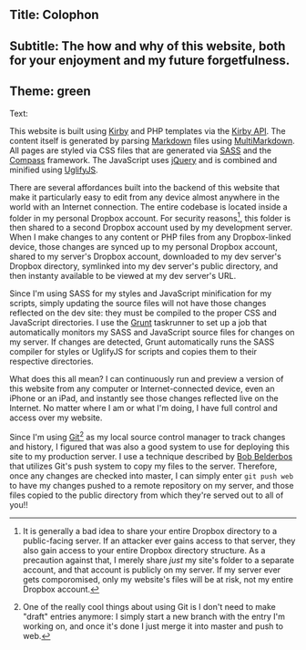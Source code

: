 Title: Colophon
----
Subtitle: The how and why of this website, both for your enjoyment and my future&nbsp;forgetfulness.
----
Theme: green
----
Text:

This website is built using [Kirby][kirby] and PHP templates via the [Kirby API][kirby-api]. The content itself is generated by parsing [Markdown][markdown] files using [MultiMarkdown][multimarkdown]. All pages are styled via CSS files that are generated via [SASS][sass] and the [Compass][compass] framework. The JavaScript uses [jQuery][jquery] and is combined and minified using [UglifyJS][uglifyjs].

There are several affordances built into the backend of this website that make it particularly easy to edit from any device almost anywhere in the world with an Internet connection. The entire codebase is located inside a folder in my personal Dropbox account. For security reasons[^1], this folder is then shared to a second Dropbox account used by my development server. When I make changes to any content or PHP files from any Dropbox-linked device, those changes are synced up to my personal Dropbox account, shared to my server's Dropbox account, downloaded to my dev server's Dropbox directory, symlinked into my dev server's public directory, and then instanty available to be viewed at my dev server's URL. 

Since I'm using SASS for my styles and JavaScript minification for my scripts, simply updating the source files will not have those changes reflected on the dev site: they must be compiled to the proper CSS and JavaScript directories. I use the [Grunt][gruntjs] taskrunner to set up a job that automatically monitors my SASS and JavaScript source files for changes on my server. If changes are detected, Grunt automatically runs the SASS compiler for styles or UglifyJS for scripts and copies them to their respective directories.

What does this all mean? I can continuously run and preview a version of this website from any computer or Internet-connected device, even an iPhone or an iPad, and instantly see those changes reflected live on the Internet. No matter where I am or what I'm doing, I have full control and access over my website.

Since I'm using [Git][git][^2] as my local source control manager to track changes and history, I figured that was also a good system to use for deploying this site to my production server. I use a technique described by [Bob Belderbos][deploy-with-git] that utilizes Git's push system to copy my files to the server. Therefore, once any changes are checked into master, I can simply enter `git push web` to have my changes pushed to a remote repository on my server, and those files copied to the public directory from which they're served out to all of you!!


[^1]: It is generally a bad idea to share your entire Dropbox directory to a public-facing server. If an attacker ever gains access to that server, they also gain access to your entire Dropbox directory structure. As a precaution against that, I merely share _just_ my site's folder to a separate account, and that account is publicly on my server. If my server ever gets comporomised, only my website's files will be at risk, not my entire Dropbox account.

[^2]: One of the really cool things about using Git is I don't need to make "draft" entries anymore: I simply start a new branch with the entry I'm working on, and once it's done I just merge it into master and push to web.


[kirby]: http://getkirby.com
[kirby-api]: http://getkirby.com/docs
[markdown]: http://daringfireball.net/markdown
[multimarkdown]: http://fletcherpenney.net/multimarkdown/
[sass]: http://sass-lang.com
[compass]: http://compass-style.org
[jquery]: http://jquery.com
[uglifyjs]: http://github.com/mishoo/UglifyJS
[gruntjs]: http://gruntjs.com
[git]: http://git-scm.org
[deploy-with-git]: http://bobbelderbos.com/2012/03/push-code-remote-web-server-git/